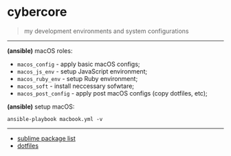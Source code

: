 # cybercore

> my development environments and system configurations

---

**(ansible)** macOS roles:
  - `macos_config` - apply basic macOS configs;
  - `macos_js_env` - setup JavaScript environment;
  - `macos_ruby_env` - setup Ruby environment;
  - `macos_soft` - install neccessary sofwtare;
  - `macos_post_config` - apply post macOS configs (copy dotfiles, etc);

**(ansible)** setup macOS:
```shell
ansible-playbook macbook.yml -v
```

---

- [sublime package list](roles/macos_post_config/files/sublime/packages.md)
- [dotfiles](roles/macos_post_config/files)
